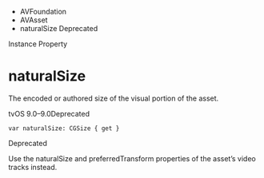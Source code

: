 

- AVFoundation
- AVAsset
-  naturalSize Deprecated

Instance Property

# naturalSize

The encoded or authored size of the visual portion of the asset.

tvOS 9.0–9.0Deprecated

``` source
var naturalSize: CGSize { get }
```

Deprecated

Use the naturalSize and preferredTransform properties of the asset’s video tracks instead.

